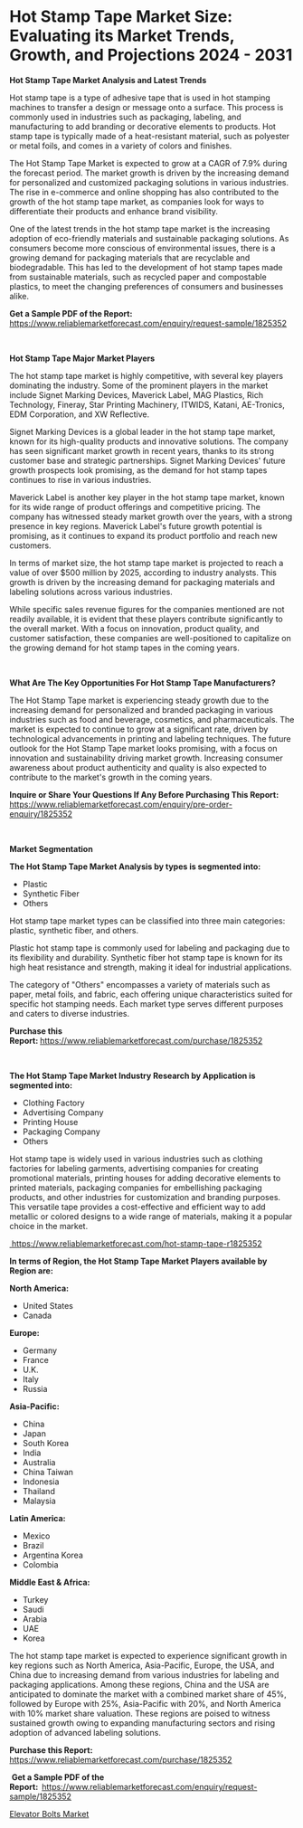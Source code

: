 <p><h1>Hot Stamp Tape Market Size: Evaluating its Market Trends, Growth, and Projections 2024 - 2031</h1></p><p><strong>Hot Stamp Tape Market Analysis and Latest Trends</strong></p>
<p><p>Hot stamp tape is a type of adhesive tape that is used in hot stamping machines to transfer a design or message onto a surface. This process is commonly used in industries such as packaging, labeling, and manufacturing to add branding or decorative elements to products. Hot stamp tape is typically made of a heat-resistant material, such as polyester or metal foils, and comes in a variety of colors and finishes.</p><p>The Hot Stamp Tape Market is expected to grow at a CAGR of 7.9% during the forecast period. The market growth is driven by the increasing demand for personalized and customized packaging solutions in various industries. The rise in e-commerce and online shopping has also contributed to the growth of the hot stamp tape market, as companies look for ways to differentiate their products and enhance brand visibility.</p><p>One of the latest trends in the hot stamp tape market is the increasing adoption of eco-friendly materials and sustainable packaging solutions. As consumers become more conscious of environmental issues, there is a growing demand for packaging materials that are recyclable and biodegradable. This has led to the development of hot stamp tapes made from sustainable materials, such as recycled paper and compostable plastics, to meet the changing preferences of consumers and businesses alike.</p></p>
<p><strong>Get a Sample PDF of the Report:&nbsp;</strong> <a href="https://www.reliablemarketforecast.com/enquiry/request-sample/1825352">https://www.reliablemarketforecast.com/enquiry/request-sample/1825352</a></p>
<p>&nbsp;</p>
<p><strong>Hot Stamp Tape Major Market Players</strong></p>
<p><p>The hot stamp tape market is highly competitive, with several key players dominating the industry. Some of the prominent players in the market include Signet Marking Devices, Maverick Label, MAG Plastics, Rich Technology, Fineray, Star Printing Machinery, ITWIDS, Katani, AE-Tronics, EDM Corporation, and XW Reflective.</p><p>Signet Marking Devices is a global leader in the hot stamp tape market, known for its high-quality products and innovative solutions. The company has seen significant market growth in recent years, thanks to its strong customer base and strategic partnerships. Signet Marking Devices' future growth prospects look promising, as the demand for hot stamp tapes continues to rise in various industries.</p><p>Maverick Label is another key player in the hot stamp tape market, known for its wide range of product offerings and competitive pricing. The company has witnessed steady market growth over the years, with a strong presence in key regions. Maverick Label's future growth potential is promising, as it continues to expand its product portfolio and reach new customers.</p><p>In terms of market size, the hot stamp tape market is projected to reach a value of over $500 million by 2025, according to industry analysts. This growth is driven by the increasing demand for packaging materials and labeling solutions across various industries.</p><p>While specific sales revenue figures for the companies mentioned are not readily available, it is evident that these players contribute significantly to the overall market. With a focus on innovation, product quality, and customer satisfaction, these companies are well-positioned to capitalize on the growing demand for hot stamp tapes in the coming years.</p></p>
<p>&nbsp;</p>
<p><strong>What Are The Key Opportunities For Hot Stamp Tape Manufacturers?</strong></p>
<p><p>The Hot Stamp Tape market is experiencing steady growth due to the increasing demand for personalized and branded packaging in various industries such as food and beverage, cosmetics, and pharmaceuticals. The market is expected to continue to grow at a significant rate, driven by technological advancements in printing and labeling techniques. The future outlook for the Hot Stamp Tape market looks promising, with a focus on innovation and sustainability driving market growth. Increasing consumer awareness about product authenticity and quality is also expected to contribute to the market's growth in the coming years.</p></p>
<p><strong>Inquire or Share Your Questions If Any Before Purchasing This Report:</strong> <a href="https://www.reliablemarketforecast.com/enquiry/pre-order-enquiry/1825352">https://www.reliablemarketforecast.com/enquiry/pre-order-enquiry/1825352</a></p>
<p>&nbsp;</p>
<p><strong>Market Segmentation</strong></p>
<p><strong>The Hot Stamp Tape Market Analysis by types is segmented into:</strong></p>
<p><ul><li>Plastic</li><li>Synthetic Fiber</li><li>Others</li></ul></p>
<p><p>Hot stamp tape market types can be classified into three main categories: plastic, synthetic fiber, and others. </p><p>Plastic hot stamp tape is commonly used for labeling and packaging due to its flexibility and durability. Synthetic fiber hot stamp tape is known for its high heat resistance and strength, making it ideal for industrial applications. </p><p>The category of "Others" encompasses a variety of materials such as paper, metal foils, and fabric, each offering unique characteristics suited for specific hot stamping needs. Each market type serves different purposes and caters to diverse industries.</p></p>
<p><strong>Purchase this Report:&nbsp;</strong><a href="https://www.reliablemarketforecast.com/purchase/1825352">https://www.reliablemarketforecast.com/purchase/1825352</a></p>
<p>&nbsp;</p>
<p><strong>The Hot Stamp Tape Market Industry Research by Application is segmented into:</strong></p>
<p><ul><li>Clothing Factory</li><li>Advertising Company</li><li>Printing House</li><li>Packaging Company</li><li>Others</li></ul></p>
<p><p>Hot stamp tape is widely used in various industries such as clothing factories for labeling garments, advertising companies for creating promotional materials, printing houses for adding decorative elements to printed materials, packaging companies for embellishing packaging products, and other industries for customization and branding purposes. This versatile tape provides a cost-effective and efficient way to add metallic or colored designs to a wide range of materials, making it a popular choice in the market.</p></p>
<p><a href="https://www.reliablemarketforecast.com/hot-stamp-tape-r1825352">&nbsp;https://www.reliablemarketforecast.com/hot-stamp-tape-r1825352</a></p>
<p><strong>In terms of Region, the Hot Stamp Tape Market Players available by Region are:</strong></p>
<p>
    <p> <strong> North America: </strong>
        <ul>
            <li>United States</li>
            <li>Canada</li>
        </ul>
        </p> 
    <p> <strong> Europe: </strong>
        <ul>
            <li>Germany</li>
            <li>France</li>
            <li>U.K.</li>
            <li>Italy</li>
            <li>Russia</li>
        </ul>
        </p> 
    <p> <strong> Asia-Pacific: </strong>
        <ul>
            <li>China</li>
            <li>Japan</li>
            <li>South Korea</li>
            <li>India</li>
            <li>Australia</li>
            <li>China Taiwan</li>
            <li>Indonesia</li>
            <li>Thailand</li>
            <li>Malaysia</li>
        </ul>
        </p> 
    <p> <strong> Latin America: </strong>
        <ul>
            <li>Mexico</li>
            <li>Brazil</li>
            <li>Argentina Korea</li>
            <li>Colombia</li>
        </ul>
        </p> 
    <p> <strong> Middle East & Africa: </strong>
        <ul>
            <li>Turkey</li>
            <li>Saudi</li>
            <li>Arabia</li>
            <li>UAE</li>
            <li>Korea</li>
        </ul>
    </p>
    </p>
<p><p>The hot stamp tape market is expected to experience significant growth in key regions such as North America, Asia-Pacific, Europe, the USA, and China due to increasing demand from various industries for labeling and packaging applications. Among these regions, China and the USA are anticipated to dominate the market with a combined market share of 45%, followed by Europe with 25%, Asia-Pacific with 20%, and North America with 10% market share valuation. These regions are poised to witness sustained growth owing to expanding manufacturing sectors and rising adoption of advanced labeling solutions.</p></p>
<p><strong>Purchase this Report: </strong><a href="https://www.reliablemarketforecast.com/purchase/1825352">https://www.reliablemarketforecast.com/purchase/1825352</a></p>
<p>&nbsp;<strong>Get a Sample PDF of the Report:&nbsp;&nbsp;</strong><a href="https://www.reliablemarketforecast.com/enquiry/request-sample/1825352">https://www.reliablemarketforecast.com/enquiry/request-sample/1825352</a></p>
<p><strong></strong></p>
<p><p><a href="https://github.com/janetchuadff364/Market-Research-Report-List-1/blob/main/elevator-bolts-market.md">Elevator Bolts Market</a></p></p>